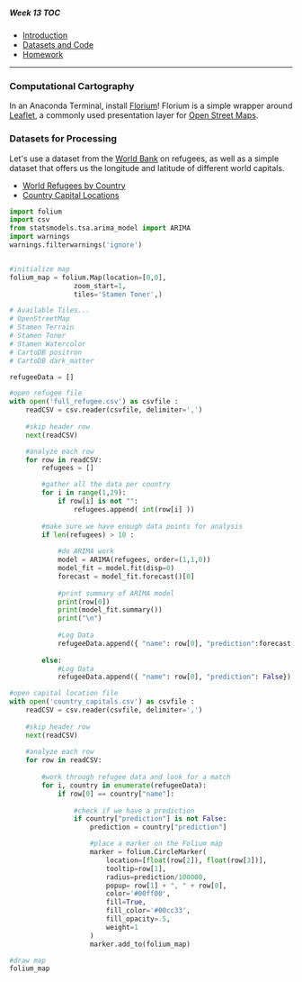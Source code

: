 ##### Week 13 TOC
- [Introduction](readme.md)
- [Datasets and Code](datasets.md)
- [Homework](homework.md)

-----

### Computational Cartography

In an Anaconda Terminal, install [Florium](https://python-visualization.github.io/folium/)! Florium is a simple wrapper around [Leaflet](https://leafletjs.com), a commonly used presentation layer for [Open Street Maps](https://www.openstreetmap.org/#map=5/38.007/-95.844).


### Datasets for Processing

Let's use a dataset from the [World Bank](https://data.worldbank.org/indicator/sm.pop.refg) on refugees, as well as a simple dataset that offers us the longitude and latitude of different world capitals.

- [World Refugees by Country](full_refugee.csv)
- [Country Capital Locations](country_capitals.csv)


```python
import folium
import csv
from statsmodels.tsa.arima_model import ARIMA
import warnings
warnings.filterwarnings('ignore')


#initialize map 
folium_map = folium.Map(location=[0,0],
                zoom_start=1,
                tiles='Stamen Toner',)

# Available Tiles...
# OpenStreetMap
# Stamen Terrain
# Stamen Toner
# Stamen Watercolor
# CartoDB positron
# CartoDB dark_matter

refugeeData = []

#open refugee file
with open('full_refugee.csv') as csvfile : 
    readCSV = csv.reader(csvfile, delimiter=',')
       
    #skip header row
    next(readCSV)

    #analyze each row
    for row in readCSV:
        refugees = []

        #gather all the data per country
        for i in range(1,29):
            if row[i] is not "":
                refugees.append( int(row[i] ))
            
        #make sure we have enough data points for analysis    
        if len(refugees) > 10 :
            
            #do ARIMA work    
            model = ARIMA(refugees, order=(1,1,0))
            model_fit = model.fit(disp=0)
            forecast = model_fit.forecast()[0]
            
            #print summary of ARIMA model
            print(row[0])
            print(model_fit.summary())
            print("\n")
            
            #Log Data
            refugeeData.append({ "name": row[0], "prediction":forecast[0] })
        
        else:
            #Log Data
            refugeeData.append({ "name": row[0], "prediction": False})

#open capital location file      
with open('country_capitals.csv') as csvfile : 
    readCSV = csv.reader(csvfile, delimiter=',')
    
    #skip header row
    next(readCSV)
    
    #analyze each row
    for row in readCSV:
        
        #work through refugee data and look for a match
        for i, country in enumerate(refugeeData):
            if row[0] == country["name"]:
                
                #check if we have a prediction
                if country["prediction"] is not False:
                    prediction = country["prediction"]

                    #place a marker on the Folium map
                    marker = folium.CircleMarker( 
                        location=[float(row[2]), float(row[3])], 
                        tooltip=row[1], 
                        radius=prediction/100000, 
                        popup= row[1] + ", " + row[0], 
                        color='#00ff00',
                        fill=True,
                        fill_color='#00cc33',
                        fill_opacity=.5,
                        weight=1
                    )
                    marker.add_to(folium_map)

#draw map        
folium_map
```
